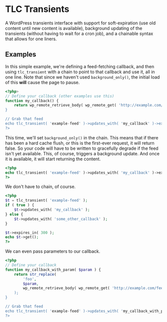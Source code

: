 # TLC Transients

A WordPress transients interface with support for soft-expiration (use old content until new content is available), background updating of the transients (without having to wait for a cron job), and a chainable syntax that allows for one liners.

## Examples

In this simple example, we're defining a feed-fetching callback, and then using `tlc_transient` with a chain to point to that callback and use it, all in one line. Note that since we haven't used `background_only()`, the initial load of this **will** cause the page to pause.

```php
<?php>
// Define your callback (other examples use this)
function my_callback() {
	return wp_remote_retrieve_body( wp_remote_get( 'http://example.com/feed.xml, array( 'timeout' => 30 ) ) );
}

// Grab that feed
echo tlc_transient( 'example-feed' )->updates_with( 'my_callback' )->expires_in( 300 )->get();
?>
```
This time, we'll set `background_only()` in the chain. This means that if there has been a hard cache flush, or this is the first-ever request, it will return false. So your code will have to be written to gracefully degrade if the feed isn't yet available. This, of course, triggers a background update. And once it is available, it will start returning the content.

```php
<?php
echo tlc_transient( 'example-feed' )->updates_with( 'my_callback' )->expires_in( 300 )->background_only()->get();
?>
```

We don't have to chain, of course.

```php
<?php
$t = tlc_transient( 'example-feed' );
if ( true ) {
	$t->updates_with( 'my_callback' );
} else {
	$t->updates_with( 'some_other_callback' );
}

$t->expires_in( 300 );
echo $t->get();
?>
```
We can even pass parameters to our callback.

```php
<?php
// Define your callback
function my_callback_with_param( $param ) {
	return str_replace(
		'foo',
		$param,
		wp_remote_retrieve_body( wp_remote_get( 'http://example.com/feed.xml, array( 'timeout' => 30 ) ) )
	);
}

// Grab that feed
echo tlc_transient( 'example-feed' )->updates_with( 'my_callback_with_param', array( 'bar' ) )->expires_in( 300 )->background_only()->get();
?>
```